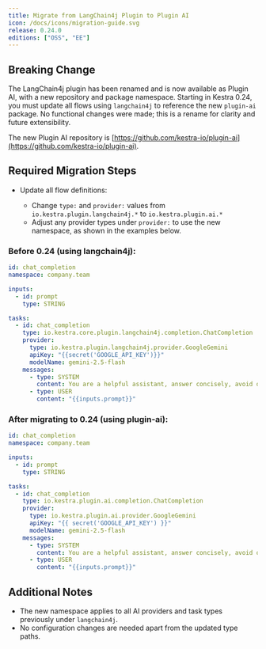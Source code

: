 ```yaml
---
title: Migrate from LangChain4j Plugin to Plugin AI
icon: /docs/icons/migration-guide.svg
release: 0.24.0
editions: ["OSS", "EE"]
---
```



## Breaking Change

The LangChain4j plugin has been renamed and is now available as Plugin AI, with a new repository and package namespace. Starting in Kestra 0.24, you must update all flows using `langchain4j` to reference the new `plugin-ai` package. No functional changes were made; this is a rename for clarity and future extensibility.

The new Plugin AI repository is [https://github.com/kestra-io/plugin-ai](https://github.com/kestra-io/plugin-ai).

## Required Migration Steps

- Update all flow definitions:

  - Change `type:` and `provider:` values from `io.kestra.plugin.langchain4j.*` to `io.kestra.plugin.ai.*`
  - Adjust any provider types under `provider:` to use the new namespace, as shown in the examples below.

### Before 0.24 (using langchain4j):

```yaml
id: chat_completion
namespace: company.team

inputs:
  - id: prompt
    type: STRING

tasks:
  - id: chat_completion
    type: io.kestra.core.plugin.langchain4j.completion.ChatCompletion
    provider:
      type: io.kestra.plugin.langchain4j.provider.GoogleGemini
      apiKey: "{{secret('GOOGLE_API_KEY')}}"
      modelName: gemini-2.5-flash
    messages:
      - type: SYSTEM
        content: You are a helpful assistant, answer concisely, avoid overly casual language or unnecessary verbosity.
      - type: USER
        content: "{{inputs.prompt}}"
```

### After migrating to 0.24 (using plugin-ai):

```yaml
id: chat_completion
namespace: company.team

inputs:
  - id: prompt
    type: STRING

tasks:
  - id: chat_completion
    type: io.kestra.plugin.ai.completion.ChatCompletion
    provider:
      type: io.kestra.plugin.ai.provider.GoogleGemini
      apiKey: "{{ secret('GOOGLE_API_KEY') }}"
      modelName: gemini-2.5-flash
    messages:
      - type: SYSTEM
        content: You are a helpful assistant, answer concisely, avoid overly casual language or unnecessary verbosity.
      - type: USER
        content: "{{inputs.prompt}}"
```

## Additional Notes

- The new namespace applies to all AI providers and task types previously under `langchain4j`.
- No configuration changes are needed apart from the updated type paths.

